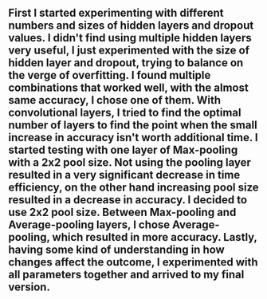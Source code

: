 ## First I started experimenting with different numbers and sizes of hidden layers and dropout values. I didn't find using multiple hidden layers very useful, I just experimented with the size of hidden layer and dropout, trying to balance on the verge of overfitting. I found multiple combinations that worked well, with the almost same accuracy, I chose one of them. With convolutional layers, I tried to find the optimal number of layers to find the point when the small increase in accuracy isn't worth additional time. I started testing with one layer of Max-pooling with a 2x2 pool size. Not using the pooling layer resulted in a very significant decrease in time efficiency, on the other hand increasing pool size resulted in a decrease in accuracy. I decided to use 2x2 pool size. Between Max-pooling and Average-pooling layers, I chose Average-pooling, which resulted in more accuracy. Lastly, having some kind of understanding in how changes affect the outcome, I experimented with all parameters together and arrived to my final version.
